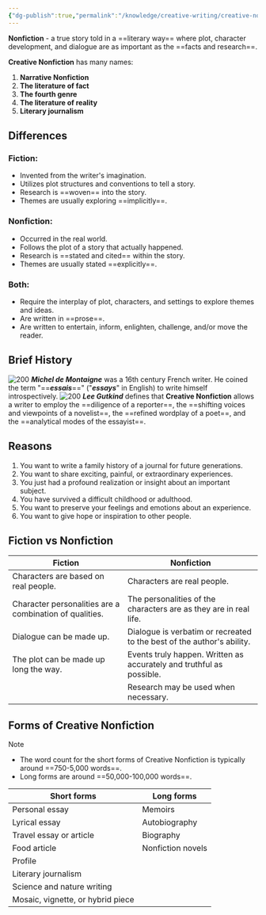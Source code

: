 ```yaml
---
{"dg-publish":true,"permalink":"/knowledge/creative-writing/creative-nonfiction/"}
---
```


**Nonfiction** - a true story told in a ==literary way== where plot, character development, and dialogue are as important as the ==facts and research==. 

**Creative Nonfiction** has many names:
1. **Narrative Nonfiction**
2. **The literature of fact**
3. **The fourth genre**
4. **The literature of reality**
5. **Literary journalism**

## Differences
### Fiction:
* Invented from the writer's imagination.
* Utilizes plot structures and conventions to tell a story.
* Research is ==woven== into the story.
* Themes are usually exploring ==implicitly==.
### Nonfiction:
* Occurred in the real world.
* Follows the plot of a story that actually happened.
* Research is ==stated and cited== within the story.
* Themes are usually stated ==explicitly==.
### Both:
* Require the interplay of plot, characters, and settings to explore themes and ideas.
* Are written in ==prose==.
* Are written to entertain, inform, enlighten, challenge, and/or move the reader.

## Brief History
![200](https://upload.wikimedia.org/wikipedia/commons/5/5a/Portrait_of_Michel_de_Montaigne%2C_circa_unknown.jpg) 
***Michel de Montaigne*** was a 16th century French writer. He coined the term "==***essais***==" ("***essays***" in English) to write himself introspectively.
![200](https://upload.wikimedia.org/wikipedia/commons/8/86/Head-Shot-Closed-Jacket-2015.jpg) 
***Lee Gutkind*** defines that **Creative Nonfiction** allows a writer to employ the ==diligence of a reporter==, the ==shifting voices and viewpoints of a novelist==, the ==refined wordplay of a poet==, and the ==analytical modes of the essayist==.

## Reasons
1. You want to write a family history of a journal for future generations.
2. You want to share exciting, painful, or extraordinary experiences.
3. You just had a profound realization or insight about an important subject.
4. You have survived a difficult childhood or adulthood.
5. You want to preserve your feelings and emotions about an experience.
6. You want to give hope or inspiration to other people.

## Fiction vs Nonfiction
| **Fiction**                                             | **Nonfiction**                                                         |
| ------------------------------------------------------- | ---------------------------------------------------------------------- |
| Characters are based on real people.                    | Characters are real people.                                            |
| Character personalities are a combination of qualities. | The personalities of the characters are as they are in real life.      |
| Dialogue can be made up.                                | Dialogue is verbatim or recreated to the best of the author's ability. |
| The plot can be made up long the way.                   | Events truly happen. Written as accurately and truthful as possible.   |
|                                                         | Research may be used when necessary.                                   |
## Forms of Creative Nonfiction

> [!note]
> * The word count for the short forms of Creative Nonfiction is typically around ==750-5,000 words==.
> * Long forms are around ==50,000-100,000 words==.

| Short forms                       | Long forms        |
| --------------------------------- | ----------------- |
| Personal essay                    | Memoirs           |
| Lyrical essay                     | Autobiography     |
| Travel essay or article           | Biography         |
| Food article                      | Nonfiction novels |
| Profile                           |                   |
| Literary journalism               |                   |
| Science and nature writing        |                   |
| Mosaic, vignette, or hybrid piece |                   |



